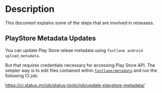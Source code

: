 # Description

This document explains some of the steps that are involved in relseases.

## PlayStore Metadata Updates

You can update Play Store releae metadata using `fastlane android upload_metadata`.

But that requires credentials necessary for accessing Play Store API. The simpler way is to edit files contained within [`fastlane/metadata`](metadata) and run the following CI job:

https://ci.status.im/job/status-tools/job/update-playstore-metadata/
